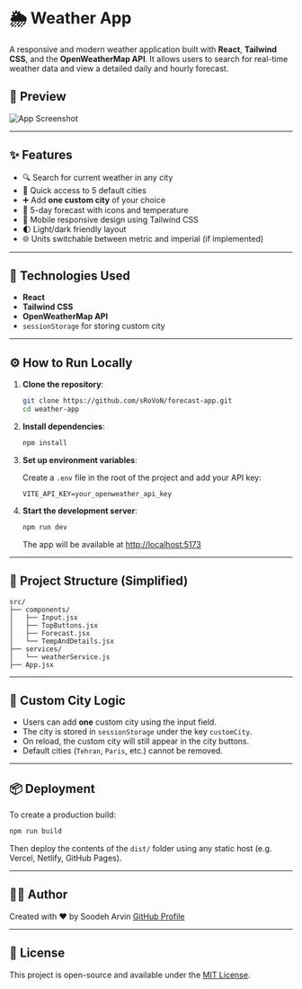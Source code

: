 # 🌦️ Weather App

A responsive and modern weather application built with **React**, **Tailwind CSS**, and the **OpenWeatherMap API**. It allows users to search for real-time weather data and view a detailed daily and hourly forecast.

## 📸 Preview

![App Screenshot](./screenshot.png)

---

## ✨ Features

- 🔍 Search for current weather in any city
- 📍 Quick access to 5 default cities
- ➕ Add **one custom city** of your choice
- 📅 5-day forecast with icons and temperature
- 📱 Mobile responsive design using Tailwind CSS
- 🌓 Light/dark friendly layout
- 🌐 Units switchable between metric and imperial (if implemented)

---

## 🚀 Technologies Used

- **React**
- **Tailwind CSS**
- **OpenWeatherMap API**
- `sessionStorage` for storing custom city

---

## ⚙️ How to Run Locally

1. **Clone the repository**:

   ```bash
   git clone https://github.com/sRoVoN/forecast-app.git
   cd weather-app
   ```

2. **Install dependencies**:

   ```bash
   npm install
   ```

3. **Set up environment variables**:

   Create a `.env` file in the root of the project and add your API key:

   ```
   VITE_API_KEY=your_openweather_api_key
   ```

4. **Start the development server**:

   ```bash
   npm run dev
   ```

   The app will be available at [http://localhost:5173](http://localhost:5173)

---

## 🧠 Project Structure (Simplified)

```
src/
├── components/
│   ├── Input.jsx
│   ├── TopButtons.jsx
│   ├── Forecast.jsx
│   └── TempAndDetails.jsx
├── services/
│   └── weatherService.js
├── App.jsx

```

---

## 📝 Custom City Logic

- Users can add **one** custom city using the input field.
- The city is stored in `sessionStorage` under the key `customCity`.
- On reload, the custom city will still appear in the city buttons.
- Default cities (`Tehran`, `Paris`, etc.) cannot be removed.

---

## 📦 Deployment

To create a production build:

```bash
npm run build
```

Then deploy the contents of the `dist/` folder using any static host (e.g. Vercel, Netlify, GitHub Pages).

---

## 🙋‍♂️ Author

Created with ❤️ by Soodeh Arvin
[GitHub Profile](https://github.com/sRoVoN)

---

## 📄 License

This project is open-source and available under the [MIT License](LICENSE).

